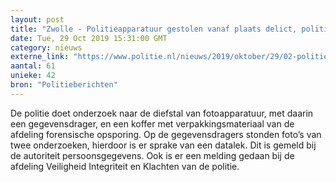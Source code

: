 ```yaml
---
layout: post
title: "Zwolle - Politieapparatuur gestolen vanaf plaats delict, politie doet onderzoek"
date: Tue, 29 Oct 2019 15:31:00 GMT
category: nieuws
externe_link: "https://www.politie.nl/nieuws/2019/oktober/29/02-politieapparatuur-gestolen-vanaf-plaats-delict-politie-doet-onderzoek.html"
aantal: 61
unieke: 42
bron: "Politieberichten"
---
```


De politie doet onderzoek naar de diefstal van fotoapparatuur, met daarin een gegevensdrager, en een koffer met verpakkingsmateriaal van de afdeling forensische opsporing. Op de gegevensdragers stonden foto’s van twee onderzoeken, hierdoor is er sprake van een datalek. Dit is gemeld bij de autoriteit persoonsgegevens. Ook is er een melding gedaan bij de afdeling Veiligheid Integriteit en Klachten van de politie.
